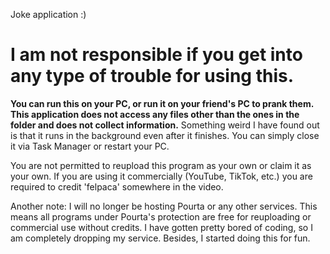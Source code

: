 Joke application :)

# I am not responsible if you get into any type of trouble for using this.
**You can run this on your PC, or run it on your friend's PC to prank them. This application does not access any files other than the ones in the folder and does not collect information.**
Something weird I have found out is that it runs in the background even after it finishes. You can simply close it via Task Manager or restart your PC.

You are not permitted to reupload this program as your own or claim it as your own. If you are using it commercially (YouTube, TikTok, etc.) you are required to credit 'felpaca' somewhere in the video.

Another note: I will no longer be hosting Pourta or any other services. This means all programs under Pourta's protection are free for reuploading or commercial use without credits. 
I have gotten pretty bored of coding, so I am completely dropping my service. Besides, I started doing this for fun.
